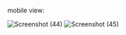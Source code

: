 mobile view:

![Screenshot (44)](https://github.com/gopalakrishna2/flutter_currencyConverterApp/assets/141754877/9ba8dc86-0979-4a10-9d89-164f841f7de6)
![Screenshot (45)](https://github.com/gopalakrishna2/flutter_currencyConverterApp/assets/141754877/1633aa4f-f459-4758-b2fd-2a3ba68f8ca8)
